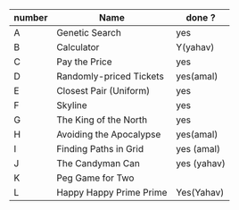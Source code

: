 |number|Name| done ?|
|------|----------------|-------------|
|A|Genetic Search|yes|
|B|Calculator |Y(yahav)|
|C|Pay the Price|yes|
|D|Randomly-priced Tickets |yes(amal)|
|E|Closest Pair (Uniform)|yes|
|F|Skyline|yes|
|G|The King of the North|yes|
|H|Avoiding the Apocalypse |yes(amal)|
|I|Finding Paths in Grid|yes (amal)|
|J|The Candyman Can|yes (yahav)|
|K|Peg Game for Two||
|L|Happy Happy Prime Prime|Yes(Yahav)|

